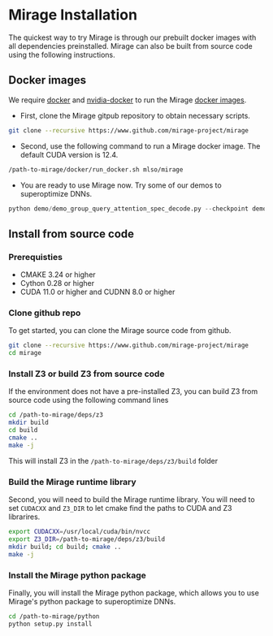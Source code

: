 # Mirage Installation

The quickest way to try Mirage is through our prebuilt docker images with all dependencies preinstalled. Mirage can also be built from source code using the following instructions.

## Docker images

We require [docker](https://docs.docker.com/engine/installation/) and [nvidia-docker](https://github.com/NVIDIA/nvidia-docker/) to run the Mirage [docker images](https://hub.docker.com/r/mlso/mirage).

* First, clone the Mirage gitpub repository to obtain necessary scripts.
```bash
git clone --recursive https://www.github.com/mirage-project/mirage
```

* Second, use the following command to run a Mirage docker image. The default CUDA version is 12.4.
```bash
/path-to-mirage/docker/run_docker.sh mlso/mirage
```

* You are ready to use Mirage now. Try some of our demos to superoptimize DNNs.
```python
python demo/demo_group_query_attention_spec_decode.py --checkpoint demo/checkpoint_group_query_attn_spec_decode.json
```

## Install from source code

### Prerequisties

* CMAKE 3.24 or higher
* Cython 0.28 or higher
* CUDA 11.0 or higher and CUDNN 8.0 or higher

### Clone github repo

To get started, you can clone the Mirage source code from github.
```bash
git clone --recursive https://www.github.com/mirage-project/mirage
cd mirage
```

### Install Z3 or build Z3 from source code

If the environment does not have a pre-installed Z3, you can build Z3 from source code using the following command lines
```bash
cd /path-to-mirage/deps/z3
mkdir build
cd build
cmake ..
make -j
```
This will install Z3 in the `/path-to-mirage/deps/z3/build` folder

### Build the Mirage runtime library
Second, you will need to build the Mirage runtime library. You will need to set `CUDACXX` and `Z3_DIR` to let cmake find the paths to CUDA and Z3 librarires.
```bash
export CUDACXX=/usr/local/cuda/bin/nvcc
export Z3_DIR=/path-to-mirage/deps/z3/build
mkdir build; cd build; cmake ..
make -j
```

### Install the Mirage python package
Finally, you will install the Mirage python package, which allows you to use Mirage's python package to superoptimize DNNs.
```bash
cd /path-to-mirage/python
python setup.py install
```
